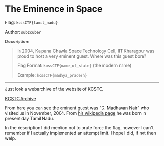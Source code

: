 # The Eminence in Space

Flag: `kossCTF{tamil_nadu}`

Author: `subzcuber`

Description:
> In 2004, Kalpana Chawla Space Technology Cell, IIT Kharagpur was proud
> to host a very eminent guest. Where was this guest born?
> 
> Flag Format: `kossCTF{name_of_state}` (the modern name)
> 
> Example: `kossCTF{madhya_pradesh}`

---

Just look a webarchive of the website of KCSTC. 

[KCSTC Archive](https://webcf.waybackmachine.org/web/20220811070413/http://www.kcstc.iitkgp.ernet.in/eminent_guests.html)

From here you can see the eminent guest was "G. Madhavan Nair" who visited us in November, 2004. From [his wikipedia page](https://en.wikipedia.org/wiki/G._Madhavan_Nair) he was born in present day Tamil Nadu. 

In the description I did mention not to brute force the flag, however I can't remember if I actually implemented an attempt limit. I hope I did, if not then welp.
